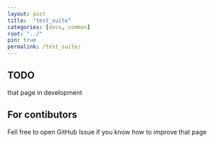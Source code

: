 ```yaml
---
layout: post
title:  "test_suite"
categories: [docs, common]
root: "../"
pin: true
permalink: /test_suite/
---
```


## TODO

that page in development

## For contibutors

Fell free to open GitHub Issue if you know how to improve that page

